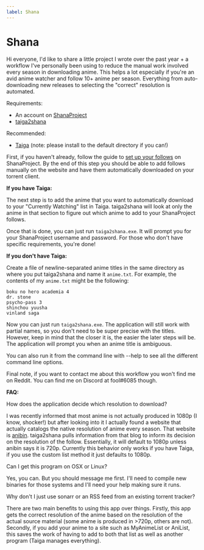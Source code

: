 ```yaml
---
label: Shana
---
```


# Shana

Hi everyone, I'd like to share a little project I wrote over the past year + a workflow I've personally been using to reduce the manual work involved every season in downloading anime. This helps a lot especially if you're an avid anime watcher and follow 10+ anime per season. Everything from auto-downloading new releases to selecting the "correct" resolution is automated.

Requirements:

- An account on [ShanaProject](https://www.shanaproject.com/)
- [taiga2shana](https://github.com/zehric/taiga2shana/releases/)

Recommended:

- [Taiga](https://taiga.moe/) (note: please install to the default directory if you can!)

First, if you haven't already, follow the guide to [set up your follows](https://www.shanaproject.com/help/follows/) on ShanaProject. By the end of this step you should be able to add follows manually on the website and have them automatically downloaded on your torrent client.

**If you have Taiga:**

The next step is to add the anime that you want to automatically download to your "Currently Watching" list in Taiga. taiga2shana will look at only the anime in that section to figure out which anime to add to your ShanaProject follows.

Once that is done, you can just run `taiga2shana.exe`. It will prompt you for your ShanaProject username and password. For those who don't have specific requirements, you're done!

**If you don't have Taiga:**

Create a file of newline-separated anime titles in the same directory as where you put taiga2shana and name it `anime.txt`. For example, the contents of my `anime.txt` might be the following:

    boku no hero academia 4
    dr. stone
    psycho-pass 3
    shinchou yuusha
    vinland saga

Now you can just run `taiga2shana.exe`. The application will still work with partial names, so you don't need to be super precise with the titles. However, keep in mind that the closer it is, the easier the later steps will be. The application will prompt you when an anime title is ambiguous.

You can also run it from the command line with --help to see all the different command line options.

Final note, if you want to contact me about this workflow you won't find me on Reddit. You can find me on Discord at fool#6085 though.

**FAQ:**

How does the application decide which resolution to download?

I was recently informed that most anime is not actually produced in 1080p (I know, shocker!) but after looking into it I actually found a website that actually catalogs the native resolution of anime every season. That website is [anibin](http://anibin.blogspot.com/). taiga2shana pulls information from that blog to inform its decision on the resolution of the follow. Essentially, it will default to 1080p unless anibin says it is 720p. Currently this behavior only works if you have Taiga, if you use the custom list method it just defaults to 1080p.

Can I get this program on OSX or Linux?

Yes, you can. But you should message me first. I'll need to compile new binaries for those systems and I'll need your help making sure it runs.

Why don't I just use sonarr or an RSS feed from an existing torrent tracker?

There are two main benefits to using this app over things. Firstly, this app gets the correct resolution of the anime based on the resolution of the actual source material (some anime is produced in >720p, others are not). Secondly, if you add your anime to a site such as MyAnimeList or AniList, this saves the work of having to add to both that list as well as another program (Taiga manages everything).

